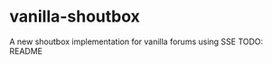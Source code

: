 vanilla-shoutbox
================

A new shoutbox implementation for vanilla forums using SSE
TODO: README
